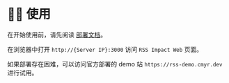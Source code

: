 # 👨‍💻 使用

<!-- TODO 完善用户使用文档 -->

在开始使用前，请先阅读 [部署文档](./docs/usage.md)。

在浏览器中打开 `http://{Server IP}:3000` 访问 `RSS Impact Web` 页面。

如果部署存在困难，可以访问官方部署的 demo 站 `https://rss-demo.cmyr.dev` 进行试用。
